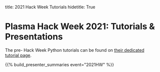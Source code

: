 title: 2021 Hack Week Tutorials
hidetitle: True

# Plasma Hack Week 2021: Tutorials & Presentations

The pre- Hack Week Python tutorials can be found on
[their dedicated tutorial page](../python).

{{% build_presenter_summaries event="2021HW" %}}
